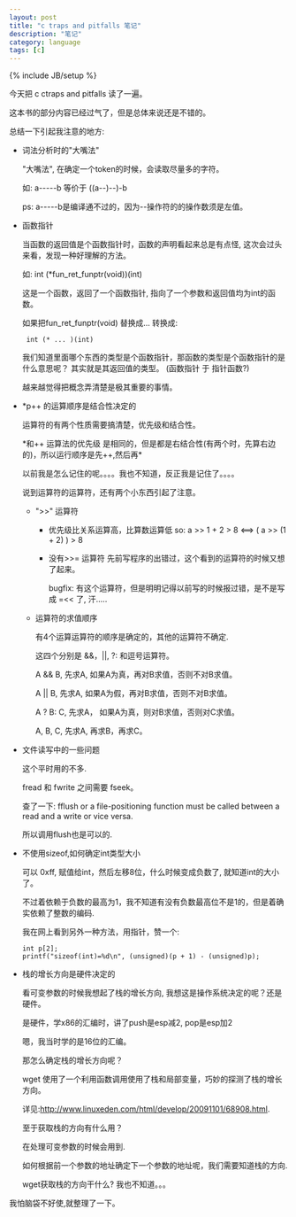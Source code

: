 ```yaml
---
layout: post
title: "c traps and pitfalls 笔记"
description: "笔记"
category: language
tags: [c]
---
```


{% include JB/setup %}

今天把 c ctraps and pitfalls 读了一遍。

这本书的部分内容已经过气了，但是总体来说还是不错的。

总结一下引起我注意的地方:

*  词法分析时的"大嘴法"

    "大嘴法", 在确定一个token的时候，会读取尽量多的字符。

    如: a-----b 等价于 ((a--)--)-b

    ps: a-----b是编译通不过的，因为--操作符的的操作数须是左值。

*  函数指针

    当函数的返回值是个函数指针时，函数的声明看起来总是有点怪, 这次会过头来看，发现一种好理解的方法。

    如: int (*fun_ret_funptr(void))(int)

    这是一个函数，返回了一个函数指针, 指向了一个参数和返回值均为int的函数。

    如果把fun_ret_funptr(void) 替换成... 转换成:

        int (* ... )(int)

    我们知道里面哪个东西的类型是个函数指针，那函数的类型是个函数指针的是什么意思呢？
    其实就是其返回值的类型。
    (函数指针 于 指针函数?)

    越来越觉得把概念弄清楚是极其重要的事情。

*   *p++ 的运算顺序是结合性决定的

    运算符的有两个性质需要搞清楚，优先级和结合性。

    *和++ 运算法的优先级 是相同的，但是都是右结合性(有两个时，先算右边的)，所以运行顺序是先++,然后再\*

    以前我是怎么记住的呢。。。。我也不知道，反正我是记住了。。。。

    说到运算符的运算符，还有两个小东西引起了注意。

    *   ">>" 运算符

        -   优先级比关系运算高，比算数运算低
            so:
                a >> 1 + 2 > 8 <==> ( a >> (1 + 2) ) > 8

        -   没有>>= 运算符
            先前写程序的出错过，这个看到的运算符的时候又想了起来。

            bugfix: 有这个运算符，但是明明记得以前写的时候报过错，是不是写成 =<< 了, 汗.....

    *   运算符的求值顺序

        有4个运算运算符的顺序是确定的，其他的运算符不确定.

        这四个分别是 &&，||, ?: 和逗号运算符。

        A && B, 先求A, 如果A为真，再对B求值，否则不对B求值。

        A || B, 先求A, 如果A为假，再对B求值，否则不对B求值。

        A ? B: C, 先求A， 如果A为真，则对B求值，否则对C求值。

        A, B, C,  先求A, 再求B，再求C。

*   文件读写中的一些问题

    这个平时用的不多.

    fread 和 fwrite 之间需要 fseek。

    查了一下: fflush or a file-positioning function must be called between a read and a write or vice versa.

    所以调用flush也是可以的.

*   不使用sizeof,如何确定int类型大小

    可以 0xff, 赋值给int，然后左移8位，什么时候变成负数了, 就知道int的大小了。

    不过着依赖于负数的最高为1，我不知道有没有负数最高位不是1的，但是着确实依赖了整数的编码.

    我在网上看到另外一种方法，用指针，赞一个:

        int p[2];
        printf("sizeof(int)=%d\n", (unsigned)(p + 1) - (unsigned)p);

*   栈的增长方向是硬件决定的

    看可变参数的时候我想起了栈的增长方向, 我想这是操作系统决定的呢？还是硬件。

    是硬件，学x86的汇编时，讲了push是esp减2, pop是esp加2

    嗯，我当时学的是16位的汇编。

    那怎么确定栈的增长方向呢？

    wget 使用了一个利用函数调用使用了栈和局部变量，巧妙的探测了栈的增长方向。

    详见:<http://www.linuxeden.com/html/develop/20091101/68908.html>.

    至于获取栈的方向有什么用？

    在处理可变参数的时候会用到.

    如何根据前一个参数的地址确定下一个参数的地址呢，我们需要知道栈的方向.

    wget获取栈的方向干什么? 我也不知道。。。

我怕脑袋不好使,就整理了一下。

